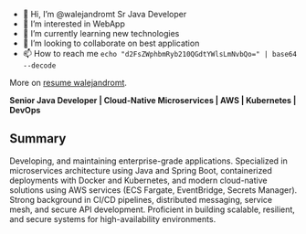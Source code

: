 - 👋 Hi, I’m @walejandromt Sr Java Developer
- 👀 I’m interested in WebApp
- 🌱 I’m currently learning new technologies
- 💞️ I’m looking to collaborate on best application
- 📫 How to reach me `echo "d2FsZWphbmRyb210QGdtYWlsLmNvbQo=" | base64 --decode`

More on [resume walejandromt](https://www.linkedin.com/in/walejandromt).
<!---
walejandromt/walejandromt is a ✨ special ✨ repository because its `README.md` (this file) appears on your GitHub profile.
You can click the Preview link to take a look at your changes.
--->
**Senior Java Developer | Cloud-Native Microservices | AWS | Kubernetes | DevOps**

## Summary

Developing, and maintaining enterprise-grade applications. Specialized in microservices architecture using Java and Spring Boot, containerized deployments with Docker and Kubernetes, and modern cloud-native solutions using AWS services (ECS Fargate, EventBridge, Secrets Manager). Strong background in CI/CD pipelines, distributed messaging, service mesh, and secure API development. Proficient in building scalable, resilient, and secure systems for high-availability environments.
